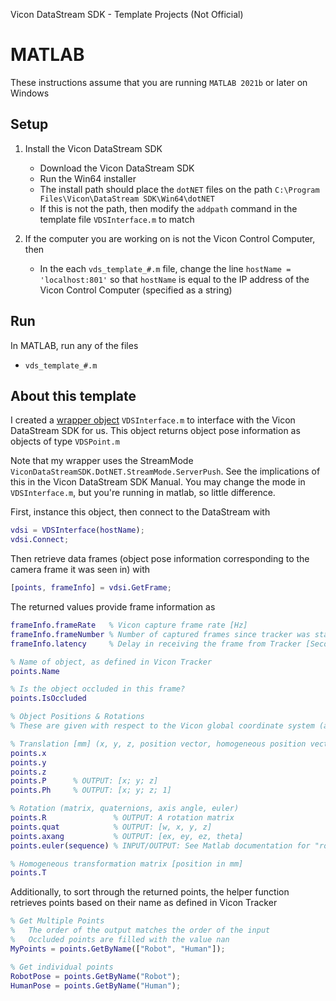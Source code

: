 Vicon DataStream SDK - Template Projects (Not Official)
# MATLAB
These instructions assume that you are running `MATLAB 2021b` or later on Windows

## Setup
1. Install the Vicon DataStream SDK
	- Download the Vicon DataStream SDK
	- Run the Win64 installer
	- The install path should place the `dotNET` files on the path `C:\Program Files\Vicon\DataStream SDK\Win64\dotNET`
	- If this is not the path, then modify the `addpath` command in the template file `VDSInterface.m` to match

2. If the computer you are working on is not the Vicon Control Computer, then
	- In the each `vds_template_#.m` file, change the line `hostName = 'localhost:801'` so that `hostName` is equal to the IP address of the Vicon Control Computer (specified as a string)

## Run
In MATLAB, run any of the files
- `vds_template_#.m`

## About this template
I created a [wrapper object](https://en.wikipedia.org/wiki/Wrapper_function) `VDSInterface.m` to interface with the Vicon DataStream SDK for us. This object returns object pose information as objects of type `VDSPoint.m`

Note that my wrapper uses the StreamMode `ViconDataStreamSDK.DotNET.StreamMode.ServerPush`. See the implications of this in the Vicon DataStream SDK Manual. You may change the mode in `VDSInterface.m`, but you're running in matlab, so little difference.

First, instance this object, then connect to the DataStream with
```MATLAB
vdsi = VDSInterface(hostName);
vdsi.Connect;
```

Then retrieve data frames (object pose information corresponding to the camera frame it was seen in) with
```MATLAB
[points, frameInfo] = vdsi.GetFrame;
```

The returned values provide frame information as
```MATLAB
frameInfo.frameRate   % Vicon capture frame rate [Hz]
frameInfo.frameNumber % Number of captured frames since tracker was started [Count]
frameInfo.latency     % Delay in receiving the frame from Tracker [Seconds]

% Name of object, as defined in Vicon Tracker
points.Name

% Is the object occluded in this frame?
points.IsOccluded

% Object Positions & Rotations
% These are given with respect to the Vicon global coordinate system (as defined during calibration)

% Translation [mm] (x, y, z, position vector, homogeneous position vector)
points.x
points.y
points.z
points.P      % OUTPUT: [x; y; z]
points.Ph     % OUTPUT: [x; y; z; 1]

% Rotation (matrix, quaternions, axis angle, euler)
points.R               % OUTPUT: A rotation matrix
points.quat            % OUTPUT: [w, x, y, z]
points.axang           % OUTPUT: [ex, ey, ez, theta]
points.euler(sequence) % INPUT/OUTPUT: See Matlab documentation for "rotm2eul"

% Homogeneous transformation matrix [position in mm]
points.T
```

Additionally, to sort through the returned points, the helper function retrieves points based on their name as defined in Vicon Tracker
```MATLAB
% Get Multiple Points
%   The order of the output matches the order of the input
%   Occluded points are filled with the value nan
MyPoints = points.GetByName(["Robot", "Human"]);

% Get individual points
RobotPose = points.GetByName("Robot");
HumanPose = points.GetByName("Human");
```


